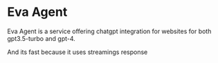 # Eva Agent
Eva Agent is a service offering chatgpt integration for websites for both gpt3.5-turbo and gpt-4.

And its fast because it uses streamings response
